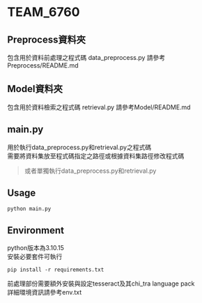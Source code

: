 # TEAM_6760

## Preprocess資料夾
包含用於資料前處理之程式碼 data_preprocess.py
請參考Preprocess/README.md

## Model資料夾
包含用於資料檢索之程式碼 retrieval.py
請參考Model/README.md

## main.py
用於執行data_preprocess.py和retrieval.py之程式碼    
需要將資料集放至程式碼指定之路徑或根據資料集路徑修改程式碼  
> 或者單獨執行data_preprocess.py和retrieval.py

## Usage
```
python main.py
```

## Environment
python版本為3.10.15  
安裝必要套件可執行  
```
pip install -r requirements.txt
```
前處理部份需要額外安裝與設定tesseract及其chi_tra language pack  
詳細環境資訊請參考env.txt  
